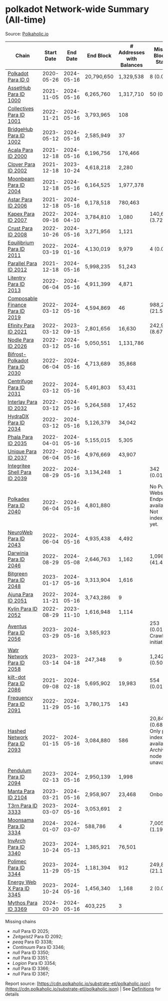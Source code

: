 # polkadot Network-wide Summary (All-time)

Source: [Polkaholic.io](https://polkaholic.io)


| Chain            | Start Date | End Date | End Block | # Addresses with Balances | Missing Blocks / Status |
| ---------------- | ---------- | ---------| --------- | ------------------------- | ----------------------- |
| [Polkadot Para ID 0](/polkadot/0-polkadot) | 2020-05-26 | 2024-05-16 | 20,790,650 |  1,329,538 | 8 (0.00%)  |
| [AssetHub Para ID 1000](/polkadot/1000-assethub) | 2021-11-05 | 2024-05-16 | 6,265,760 |  1,317,710 | 50 (0.00%)  |
| [Collectives Para ID 1001](/polkadot/1001-collectives) | 2022-11-21 | 2024-05-16 | 3,793,965 |  108 |    |
| [BridgeHub Para ID 1002](/polkadot/1002-bridgehub) | 2023-05-12 | 2024-05-16 | 2,585,949 |  37 |    |
| [Acala Para ID 2000](/polkadot/2000-acala) | 2021-12-18 | 2024-05-16 | 6,196,756 |  176,466 |    |
| [Clover Para ID 2002](/polkadot/2002-clover) | 2021-12-18 | 2023-10-24 | 4,618,218 |  2,280 |    |
| [Moonbeam Para ID 2004](/polkadot/2004-moonbeam) | 2021-12-18 | 2024-05-16 | 6,164,525 |  1,977,378 |    |
| [Astar Para ID 2006](/polkadot/2006-astar) | 2021-12-18 | 2024-05-16 | 6,178,518 |  780,463 |    |
| [Kapex Para ID 2007](/polkadot/2007-kapex) | 2022-09-16 | 2024-04-10 | 3,784,810 |  1,080 | 140,668 (3.72%)  |
| [Crust Para ID 2008](/polkadot/2008-crust) | 2022-10-26 | 2024-05-16 | 3,271,956 |  1,121 |    |
| [Equilibrium Para ID 2011](/polkadot/2011-equilibrium) | 2022-03-19 | 2024-01-16 | 4,130,019 |  9,979 | 4 (0.00%)  |
| [Parallel Para ID 2012](/polkadot/2012-parallel) | 2021-12-18 | 2024-05-16 | 5,998,235 |  51,243 |    |
| [Litentry Para ID 2013](/polkadot/2013-litentry) | 2022-06-04 | 2024-05-16 | 4,911,399 |  4,871 |    |
| [Composable Finance Para ID 2019](/polkadot/2019-composable) | 2022-03-12 | 2024-05-16 | 4,594,869 |  46 | 988,229 (21.51%)  |
| [Efinity Para ID 2021](/polkadot/2021-efinity) | 2022-03-12 | 2023-09-15 | 2,801,656 |  16,630 | 242,949 (8.67%)  |
| [Nodle Para ID 2026](/polkadot/2026-nodle) | 2022-03-12 | 2024-05-16 | 5,050,551 |  1,131,786 |    |
| [Bifrost-Polkadot Para ID 2030](/polkadot/2030-bifrost) | 2022-06-04 | 2024-05-16 | 4,713,689 |  35,868 |    |
| [Centrifuge Para ID 2031](/polkadot/2031-centrifuge) | 2022-03-12 | 2024-05-16 | 5,491,803 |  53,431 |    |
| [Interlay Para ID 2032](/polkadot/2032-interlay) | 2022-03-12 | 2024-05-16 | 5,264,588 |  17,452 |    |
| [HydraDX Para ID 2034](/polkadot/2034-hydradx) | 2022-03-12 | 2024-05-16 | 5,126,379 |  34,042 |    |
| [Phala Para ID 2035](/polkadot/2035-phala) | 2022-04-01 | 2024-05-16 | 5,155,015 |  5,305 |    |
| [Unique Para ID 2037](/polkadot/2037-unique) | 2022-06-04 | 2024-05-16 | 4,976,669 |  43,907 |    |
| [Integritee Shell Para ID 2039](/polkadot/2039-integritee) | 2022-08-29 | 2024-05-16 | 3,134,248 |  1 | 342 (0.01%)  |
| [Polkadex Para ID 2040](/polkadot/2040-polkadex) | 2022-06-04 | 2024-05-16 | 4,801,880 |   |   No Public Websocket Endpoint available: Not indexing yet. |
| [NeuroWeb Para ID 2043](/polkadot/2043-neuroweb) | 2022-06-04 | 2024-05-16 | 4,935,438 |  4,492 |    |
| [Darwinia Para ID 2046](/polkadot/2046-darwinia) | 2022-08-29 | 2024-05-08 | 2,646,763 |  1,162 | 1,098,047 (41.49%)  |
| [Bitgreen Para ID 2048](/polkadot/2048-bitgreen) | 2023-01-17 | 2024-05-16 | 3,313,904 |  1,616 |    |
| [Ajuna Para ID 2051](/polkadot/2051-ajuna) | 2022-11-21 | 2024-05-16 | 3,743,286 |  9 |    |
| [Kylin Para ID 2052](/polkadot/2052-kylin) | 2022-08-29 | 2023-11-10 | 1,616,948 |  1,114 |    |
| [Aventus Para ID 2056](/polkadot/2056-aventus) | 2023-03-29 | 2024-05-16 | 3,585,923 |   | 253 (0.01%) Crawling initiated |
| [Watr Network Para ID 2058](/polkadot/2058-watr) | 2023-03-14 | 2023-04-18 | 247,348 |  9 | 1,242 (0.50%)  |
| [kilt-dot Para ID 2086](/polkadot/2086-kilt) | 2021-09-08 | 2024-02-18 | 5,695,902 |  19,983 | 554 (0.01%)  |
| [Frequency Para ID 2091](/polkadot/2091-frequency) | 2022-11-29 | 2024-05-16 | 3,780,175 |  143 |    |
| [Hashed Network Para ID 2093](/polkadot/2093-hashed) | 2022-01-15 | 2024-05-16 | 3,084,880 |  586 | 20,845 (0.68%) Only partial index available: Archive node unavailable |
| [Pendulum Para ID 2094](/polkadot/2094-pendulum) | 2023-02-13 | 2024-05-16 | 2,950,139 |  1,998 |    |
| [Manta Para ID 2104](/polkadot/2104-manta) | 2023-03-21 | 2024-05-16 | 2,958,907 |  23,468 |   Onboarding |
| [T3rn Para ID 3333](/polkadot/3333-t3rn) | 2023-03-07 | 2024-05-16 | 3,053,691 |  2 |    |
| [Moonsama Para ID 3334](/polkadot/3334-moonsama) | 2024-01-07 | 2024-03-07 | 588,786 |  4 | 7,005 (1.19%)  |
| [InvArch Para ID 3340](/polkadot/3340-invarch) | 2023-10-24 | 2024-05-13 | 1,385,921 |  76,501 |    |
| [Polimec Para ID 3344](/polkadot/3344-polimec) | 2023-11-29 | 2024-05-15 | 1,181,394 |  912 | 249,846 (21.15%)  |
| [Energy Web X Para ID 3345](/polkadot/3345-energywebx) | 2023-10-24 | 2024-05-16 | 1,456,340 |  1,168 | 2 (0.00%)  |
| [Mythos Para ID 3369](/polkadot/3369-mythos) | 2024-03-20 | 2024-05-16 | 403,225 |  3 |    |

Missing chains


* *null* Para ID 2025; 
* *Zeitgeist2* Para ID 2092; 
* *peaq* Para ID 3338; 
* *Continuum* Para ID 3346; 
* *null* Para ID 3350; 
* *null* Para ID 3351; 
* *Logion* Para ID 3354; 
* *null* Para ID 3366; 
* *null* Para ID 3367; 

Report source: [https://cdn.polkaholic.io/substrate-etl/polkaholic.json](https://cdn.polkaholic.io/substrate-etl/polkaholic.json) | See [Definitions](/DEFINITIONS.md) for details
